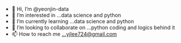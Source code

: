 - 👋 Hi, I’m @yeonjin-data
- 👀 I’m interested in ...data science and python
- 🌱 I’m currently learning ...data science and python
- 💞️ I’m looking to collaborate on ...python coding and logics behind it
- 📫 How to reach me ...yjlee724@gmail.com

<!---
yeonjin-data/yeonjin-data is a ✨ special ✨ repository because its `README.md` (this file) appears on your GitHub profile.
You can click the Preview link to take a look at your changes.
--->
